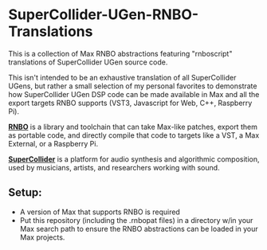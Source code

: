 SuperCollider-UGen-RNBO-Translations
=========================
This is a collection of Max RNBO abstractions featuring "rnboscript" translations of SuperCollider UGen source code.

This isn't intended to be an exhaustive translation of all SuperCollider UGens, but rather a small selection of my personal favorites
to demonstrate how SuperCollider UGen DSP code can be made available in Max and all the export targets RNBO supports 
(VST3, Javascript for Web, C++, Raspberry Pi).


**[RNBO](https://rnbo.cycling74.com/)** is a library and toolchain that can take Max-like patches, export them as portable code, and directly compile that code to targets like a VST, a Max External, or a Raspberry Pi.

**[SuperCollider](https://supercollider.github.io/)** is a platform for audio synthesis and algorithmic composition, used by musicians, artists, and researchers working with sound.

Setup:
----------
- A version of Max that supports RNBO is required
- Put this repository (including the .rnbopat files) in a directory w/in your Max search path to ensure the RNBO abstractions can be loaded in your Max projects. 
